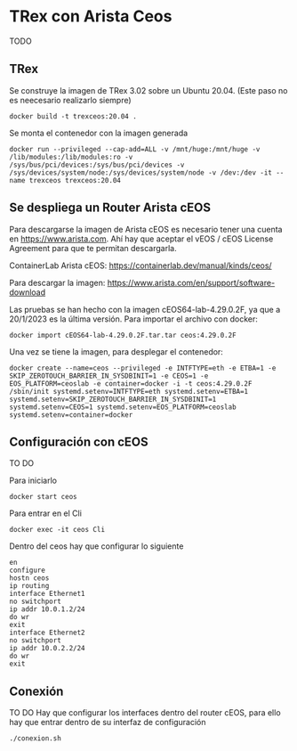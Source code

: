 # TRex con Arista Ceos
TODO
## TRex
Se construye la imagen de TRex 3.02 sobre un Ubuntu 20.04. (Este paso no es neecesario realizarlo siempre)
~~~
docker build -t trexceos:20.04 .
~~~

Se monta el contenedor con la imagen generada
~~~
docker run --privileged --cap-add=ALL -v /mnt/huge:/mnt/huge -v /lib/modules:/lib/modules:ro -v /sys/bus/pci/devices:/sys/bus/pci/devices -v /sys/devices/system/node:/sys/devices/system/node -v /dev:/dev -it --name trexceos trexceos:20.04
~~~
## Se despliega un Router Arista cEOS

Para descargarse la imagen de Arista cEOS es necesario tener una cuenta en https://www.arista.com.
Ahí hay que aceptar el vEOS / cEOS License Agreement para que te permitan descargarla. 

ContainerLab Arista cEOS:
https://containerlab.dev/manual/kinds/ceos/

Para descargar la imagen: 
https://www.arista.com/en/support/software-download

Las pruebas se han hecho con la imagen cEOS64-lab-4.29.0.2F, ya que a 20/1/2023 es la última versión.
Para importar el archivo con docker:
~~~
docker import cEOS64-lab-4.29.0.2F.tar.tar ceos:4.29.0.2F
~~~

Una vez se tiene la imagen, para desplegar el contenedor:
~~~
docker create --name=ceos --privileged -e INTFTYPE=eth -e ETBA=1 -e SKIP_ZEROTOUCH_BARRIER_IN_SYSDBINIT=1 -e CEOS=1 -e EOS_PLATFORM=ceoslab -e container=docker -i -t ceos:4.29.0.2F /sbin/init systemd.setenv=INTFTYPE=eth systemd.setenv=ETBA=1 systemd.setenv=SKIP_ZEROTOUCH_BARRIER_IN_SYSDBINIT=1 systemd.setenv=CEOS=1 systemd.setenv=EOS_PLATFORM=ceoslab systemd.setenv=container=docker
~~~


## Configuración con cEOS 
TO DO

Para iniciarlo
~~~
docker start ceos
~~~

Para entrar en el Cli
~~~
docker exec -it ceos Cli
~~~

Dentro del ceos hay que configurar lo siguiente
~~~
en
configure
hostn ceos
ip routing
interface Ethernet1
no switchport
ip addr 10.0.1.2/24
do wr
exit
interface Ethernet2
no switchport
ip addr 10.0.2.2/24
do wr
exit
~~~


## Conexión 
TO DO
Hay que configurar los interfaces dentro del router cEOS, para ello hay que entrar dentro de su interfaz de configuración 
~~~
./conexion.sh
~~~


